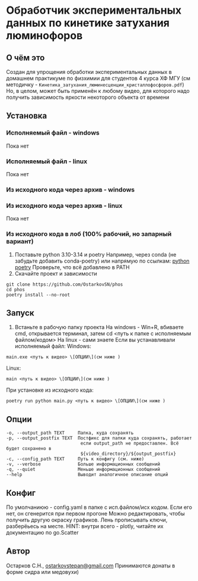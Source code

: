 # Обработчик экспериментальных данных по кинетике затухания люминофоров

## О чём это

Создан для упрощения обработки экспериментальных данных в домашнем практикуме по физхимии для студентов 4 курса ХФ МГУ
(см методичку - `Кинетика_затухания_люминесценции_кристаллофосфоров.pdf`)
Но, в целом, может быть применён к любому видео, для которого надо получить зависимость яркости некоторого объекта от времени

## Установка

### Исполняемый файл - windows
Пока нет
### Исполняемый файл - linux 
Пока нет
### Из исходного кода через архив - windows

### Из исходного кода через архив - linux
Пока нет
### Из исходного кода в лоб (100% рабочий, но запарный вариант)

1. Поставьте python 3.10-3.14 и poetry
Например, через conda (не забудьте добавить conda-poetry) или напрямую по ссылкам:
[python](https://www.python.org/downloads/)
[poetry](https://python-poetry.org/docs/#installation)
Проверьте, что всё добавлено в PATH
2. Скачайте проект и зависимости

```shell
git clone https://github.com/OstarkovSN/phos
cd phos
poetry install --no-root
```

## Запуск

1. Встаньте в рабочую папку проекта
На windows - Win+R, вбиваете cmd, открывается терминал, затем cd <путь к папке с исполняемым файлом/кодом>
На linux - сами знаете
Если вы устанавливали исполняемый файл:
Windows:

```shell
main.exe <путь к видео> \[ОПЦИИ\](см ниже )
```

Linux:

```shell
main <путь к видео> \[ОПЦИИ\](см ниже )
```

При установке из исходного кода:

```shell
poetry run python main.py <путь к видео> \[ОПЦИИ\](см ниже )
```

## Опции

```plain
-o, --output_path TEXT     Папка, куда сохранять
-p, --output_postfix TEXT  Постфикс для папки куда сохранять, работает
                            если output_path не предоставлен. Всё будет сохранено в
                            ${video_directory}/${output_postfix}
-c, --config_path TEXT     Путь к конфигу (см. ниже)
-v, --verbose              Больше информационных сообщений
-q, --quiet                Меньше информационных сообщений
--help                     Выводит аналогичное описание опций
```

## Конфиг

По умолчаниюю - config.yaml в папке с исп.файлом/исх кодом. Если его нет, он сгенерится при первом прогоне
Можно редактировать, чтобы получить другую окраску графиков. Лень прописывать ключи, разберёьесь на месте.
HINT: внутри всего - plotly, читайте их документацию по go.Scatter

## Автор

Остарков С.Н., <ostarkovstepan@gmail.com>
Принимаются донаты в форме сидра или медовухи)
